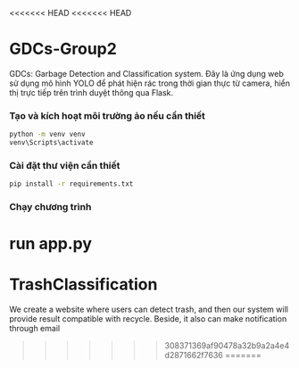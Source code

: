 <<<<<<< HEAD
<<<<<<< HEAD
# GDCs-Group2
GDCs: Garbage Detection and Classification system.
Đây là ứng dụng web sử dụng mô hình YOLO để phát hiện rác trong thời gian thực từ camera, hiển thị trực tiếp trên trình duyệt thông qua Flask.

### Tạo và kích hoạt môi trường ảo nếu cần thiết
```bash
python -m venv venv
venv\Scripts\activate
```

### Cài đặt thư viện cần thiết
```bash
pip install -r requirements.txt
```

### Chạy chương trình
run app.py
=======
# TrashClassification
We create a website where users can detect trash, and then our system will provide result compatible with recycle. Beside, it also can make notification through email
>>>>>>> 308371369af90478a32b9a2a4e4d2871662f7636
=======
